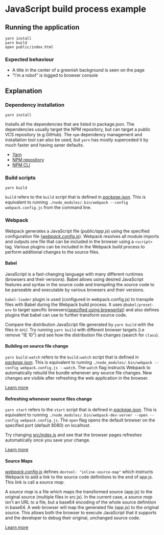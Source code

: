 # JavaScript build process example

## Running the application

```
yarn install
yarn build
open public/index.html
```

### Expected behaviour

* A title in the center of a greenish background is seen on the page
* "I'm a robot" is logged to browser console

## Explanation

### Dependency installation

```
yarn install
```
Installs all the dependencies that are listed in package.json. The
dependencies usually target the NPM repository, but can target a public VCS
repository (e.g GitHub). The `npm` dependency management and installation
tool can also be used, but `yarn` has mostly superceded it by much faster and
having saner defaults.

* [Yarn][-3]
* [NPM repository][-2]
* [NPM CLI][-1]

### Build scripts

```
yarn build
```
`build` refers to the `build` script that is defined in [_package.json_](./package.json#L26). This is
equivalent to running `./node_modules/.bin/webpack --config webpack.config.js` from the command
line.

### Webpack

Webpack generates a JavaScript file (_public/app.js_) using the specified
configuration file ([_webpack.config.js_](./webpack.config.js)). Webpack resolves all module imports
and outputs one file that can be included in the browser using a `<script>`
tag. Various plugins can be included in the Webpack build process to perform
additional changes to the source files.

#### Babel

JavaScript is a fast-changing language with many different runtimes (browsers
and their versions). Babel allows using desired JavaScript features and syntax
in the source code and _transpiling_ the source code to be parseable and
executable by various browsers and their versions.

`babel-loader` plugin is used (configured in webpack.config.js) to transpile
files with Babel during the Webpack build process. It uses `@babel/preset-env`
to target specific browsers([specified using browserlist][0]) and also defines
plugins that babel can use to further transform source code.

Compare the distribution JavaScript file generated by `yarn build` with the
files in src/.  Try running `yarn build` with different browser targets (i.e
remove "IE 10") and see how the distribution file changes (search for `class`).

#### Building on source file change

`yarn build:watch` refers to the `build:watch` script that is defined in [_package.json_](./package.json#L27).
This is equivalent to running `./node_modules/.bin/webpack --config webpack.config.js --watch`. The
`watch` flag instructs Webpack to automatically rebuild the bundle whenever any
source file changes. New changes are visible after refreshing the web
application in the browser.

[Learn more][1]

#### Refreshing whenever source files change

`yarn start` refers to the `start` script that is defined in [_package.json_](./package.json#L28).
This is equivalent to running `./node_modules/.bin/webpack-dev-server --open --config webpack.config.js`. The `open` flag opens the default browser on the specified port (default 8080) on localhost.

Try changing [src/index.js](./src/index.js) and see that the browser pages refreshes automatically once you save your change.

[Learn more][2]

#### Source Maps

[_webpack.config.js_](./webpack.config.js#L13) defines `devtool: "inline-source-map"` which instructs
Webpack to add a link to the source code definitions to the end of app.js.
This link is call a _source map_.

A _source map_ is a file which maps the transformed source (app.js) to the
original source (multiple files in src.js). In the current case, a _source map_
isn't an URL to a file, but a base64 encoding of the whole source definition in
base64. A web-browser will map the generated file (app.js) to the original
source. This allows both the browser to execute JavaScript that it supports and
the developer to debug their original, unchanged source code.

[Learn more][3]

[-3]: https://yarnpkg.com/en/
[-2]: https://www.npmjs.com/
[-1]: https://docs.npmjs.com/getting-started/what-is-npm
[0]: https://github.com/ai/browserslist
[1]: https://webpack.js.org/guides/development/#using-watch-mode
[2]: https://webpack.js.org/guides/development/#using-webpack-dev-server
[3]: https://webpack.js.org/guides/development/#using-source-maps
